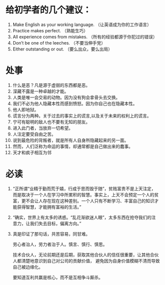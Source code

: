 #  给初学者的几个建议：

1. Make English as your working language. （让英语成为你的工作语言）
2. Practice makes perfect. （熟能生巧）
3. All experience comes from mistakes. （所有的经验都源于你犯过的错误）
4. Don’t be one of the leeches. （不要当伸手党）
5. Either outstanding or out. （要么出众，要么出局）

# 处事

1. 什么是恶？凡是源于虚弱的东西都是恶。
2. 深藏不露是一种卓越的才能。
3. 人类是唯一会交易的动物。因为没有狗会拿骨头去交换。
4. 我们不必为他人隐藏本性而感到愤怒。因为你自己也在隐藏本性。
5. 他人即地狱。
6. 谎言分为两种。关于过去的事实上的谎言,以及关于未来的权利上的谎言。
7. 宁可有聪明的敌人也不要有无知的朋友。
8. 进入此门者，当放弃一切希望。
9. 人注定要受自由之苦。
10. 说到最危险的背叛者，就是所有人自身所隐藏起来的另一面。
11. 然而，人们泛称为命运的事情，却通常都是自己做出来的蠢事。
12. 天才和疯子相互为邻

# 必读

1. “正所谓“业精于勤而荒于嬉，行成于思而毁于随”，贫贱富贵不是上天注定，而是取决于一个人在学习中所累积的智慧。事实上，上天不会预定一个人的贫富，更不会让人存在现在这种差别。一个人只有不断学习、丰富自己的知识才能获得智慧，才能拥有富裕的生活。”

2. “确实，世界上有太多的诱惑。“乱花渐欲迷人眼”，太多东西在抢夺我们的注意力，让我们失去目标，偏离方向。”

3. 真是印证了那句话，共苦容易，同甘难。

   劳心者治人，劳力者治于人。慎言、慎行、慎思。

   技术合伙人，无论前期还是后期，获取其他合伙人的信任很重要，让其他合伙人都清楚地意识到自己对公司的贡献价值， 避免因为自身价值模糊不清而导致自己被边缘化。

   要知道互利共赢是核心，而不是互相争斗厮杀。

